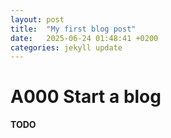 ```yaml
---
layout: post
title:  "My first blog post"
date:   2025-06-24 01:48:41 +0200
categories: jekyll update
---
```

# A000 Start a blog

**TODO**
